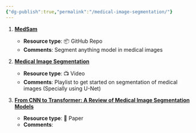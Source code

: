 ```yaml
---
{"dg-publish":true,"permalink":"/medical-image-segmentation/"}
---
```



1. [**MedSam**](https://github.com/bowang-lab/MedSAM)
	- **Resource type**:  📦 GitHub Repo
	- **Comments**: Segment anything model in medical images
	
1. [**Medical Image Segmentation**](https://www.youtube.com/playlist?list=PLHYn9gDxQOpiRj0EW7KTKHv5fXdTT4dwx)
	- **Resource type**:  📺 Video
	- **Comments**: Playlist to get started on segmentation of medical images (Specially using U-Net)
	
3. [**From CNN to Transformer: A Review of Medical Image Segmentation Models**](https://arxiv.org/pdf/2308.05305.pdf#:~:text=Several%20deep%20learning%20models%20have,%2C%20TransUNet%20and%20Swin%2DUnet.&text=U%2DNet%20is%20one%20of,medical%20image%20seg%2D%20mentation%20models.)
	- **Resource type**: 🔬 Paper
	- **Comments**: 